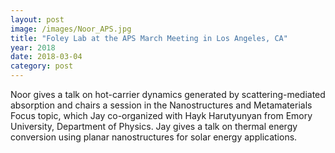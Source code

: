 ```yaml
---
layout: post
image: /images/Noor_APS.jpg
title: "Foley Lab at the APS March Meeting in Los Angeles, CA"
year: 2018
date: 2018-03-04
category: post
---
```

Noor gives a talk on hot-carrier dynamics generated by scattering-mediated
absorption and chairs a session in the Nanostructures and Metamaterials
Focus topic, which Jay co-organized with Hayk Harutyunyan from Emory University, Department of Physics.  Jay gives a talk on thermal energy conversion using planar nanostructures for solar energy applications.
